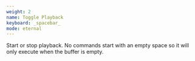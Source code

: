 ```yaml
---
weight: 2
name: Toggle Playback
keyboard: _spacebar_
mode: eternal
---
```

Start or stop playback. No commands start with an empty space so it will only execute when the buffer is empty.